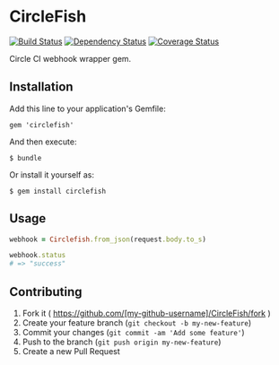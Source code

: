 # CircleFish

[![Build Status](https://travis-ci.org/ivdma/circlefish.svg?branch=v0.0.1)](https://travis-ci.org/ivdma/circlefish)
[![Dependency Status](https://gemnasium.com/imalijkh/circlefish.svg)](https://gemnasium.com/imalijkh/circlefish)
[![Coverage Status](https://coveralls.io/repos/ivdma/circlefish/badge.png)](https://coveralls.io/r/ivdma/circlefish)

Circle CI webhook wrapper gem.

## Installation

Add this line to your application's Gemfile:

    gem 'circlefish'

And then execute:

    $ bundle

Or install it yourself as:

    $ gem install circlefish

## Usage

```ruby
webhook = Circlefish.from_json(request.body.to_s)

webhook.status
# => "success"
```

## Contributing

1. Fork it ( https://github.com/[my-github-username]/CircleFish/fork )
2. Create your feature branch (`git checkout -b my-new-feature`)
3. Commit your changes (`git commit -am 'Add some feature'`)
4. Push to the branch (`git push origin my-new-feature`)
5. Create a new Pull Request
